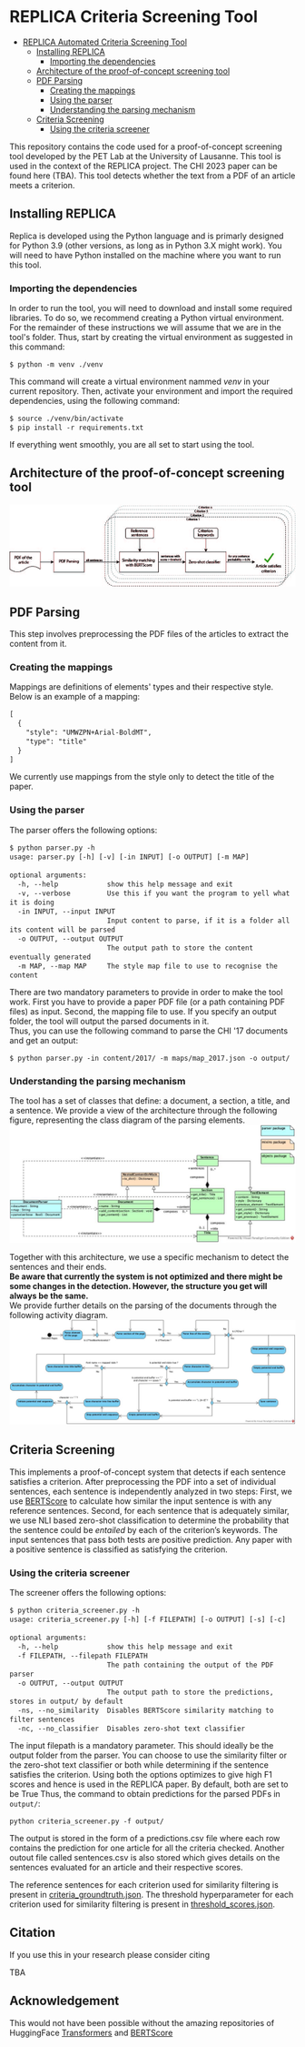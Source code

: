 # REPLICA Criteria Screening Tool

<!-- @import "[TOC]" {cmd="toc" depthFrom=1 depthTo=6 orderedList=false} -->

<!-- code_chunk_output -->

- [REPLICA Automated Criteria Screening Tool](#replica-automated-criteria-screening-tool)
  - [Installing REPLICA](#installing-replica)
    - [Importing the dependencies](#importing-the-dependencies)
  - [Architecture of the proof-of-concept screening tool](#architecture-of-the-proof-of-concept-screening-tool)
  - [PDF Parsing](#pdf-parsing)
    - [Creating the mappings](#creating-the-mappings)
    - [Using the parser](#using-the-parser)
    - [Understanding the parsing mechanism](#understanding-the-parsing-mechanism)
  - [Criteria Screening](#criteria-screening)
    - [Using the criteria screener](#using-the-criteria-screener)

<!-- /code_chunk_output -->


This repository contains the code used for a proof-of-concept screening tool developed
by the PET Lab at the University of Lausanne. This tool is used in the context
of the REPLICA project. The CHI 2023 paper can be found here (TBA). This tool detects whether the text from a PDF of an article
meets a criterion.

## Installing REPLICA
Replica is developed using the Python language and is primarly designed for Python 3.9
(other versions, as long as in Python 3.X might work). You will need to have Python
installed on the machine where you want to run this tool.

### Importing the dependencies
In order to run the tool, you will need to download and install some required libraries.
To do so, we recommend creating a Python virtual environment. For the remainder of these
instructions we will assume that we are in the tool's folder. Thus, start by creating
the virtual environment as suggested in this command:
```
$ python -m venv ./venv
```
This command will create a virtual environment nammed *venv* in your current repository.
Then, activate your environment and import the required dependencies, using the following
command:
```
$ source ./venv/bin/activate
$ pip install -r requirements.txt
```
If everything went smoothly, you are all set to start using the tool.

## Architecture of the proof-of-concept screening tool
![the architecture diagram](documentation/figures/automation.jpg)

## PDF Parsing
This step involves preprocessing the PDF files of the articles to extract the content from it.

### Creating the mappings
Mappings are definitions of elements' types and their respective style. 
Below is an example of a mapping:
```
[
  {
    "style": "UMWZPN+Arial-BoldMT",
    "type": "title"
  }
]
```
We currently use mappings from the style only to detect the title of the paper.

### Using the parser
The parser offers the following options:
```
$ python parser.py -h
usage: parser.py [-h] [-v] [-in INPUT] [-o OUTPUT] [-m MAP]

optional arguments:
  -h, --help            show this help message and exit
  -v, --verbose         Use this if you want the program to yell what it is doing
  -in INPUT, --input INPUT
                        Input content to parse, if it is a folder all its content will be parsed
  -o OUTPUT, --output OUTPUT
                        The output path to store the content eventually generated
  -m MAP, --map MAP     The style map file to use to recognise the content
```
There are two mandatory parameters to provide in order to make the tool work. First you have
to provide a paper PDF file (or a path containing PDF files) as input. Second, the mapping file to use. If you 
specify an output folder, the tool will output the parsed documents in it.  
Thus, you can use the following command to parse the CHI '17 documents and get
an output:
```
$ python parser.py -in content/2017/ -m maps/map_2017.json -o output/
```

### Understanding the parsing mechanism
The tool has a set of classes that define: a document, a section, a title, and a sentence.
We provide a view of the architecture through the following figure,
representing the class diagram of the parsing elements.
![the class diagram](documentation/figures/parsing_class_diagram.jpg)

Together with this architecture, we use a specific mechanism to detect
the sentences and their ends.   
**Be aware that currently the system is not
optimized and there might be some changes in the detection. However, the
structure you get will always be the same.**   
We provide further details
on the parsing of the documents through the following activity diagram.
![the activity diagram](documentation/figures/parsing_document_activity_diagram.jpg)

## Criteria Screening
This implements a proof-of-concept system that detects if each sentence satisfies a criterion. 
After preprocessing the PDF into a set of individual sentences, each sentence is 
independently analyzed in two steps: 
First, we use [BERTScore](https://github.com/Tiiiger/bert_score) to calculate how similar the input sentence is with any reference sentences. 
Second, for each sentence that is adequately similar, 
we use NLI based zero-shot classification to determine the probability that the sentence could be *entailed* by each of the criterion’s keywords. 
The input sentences that pass both tests are positive prediction. 
Any paper with a positive sentence is classified as satisfying the criterion.

### Using the criteria screener
The screener offers the following options:
```
$ python criteria_screener.py -h
usage: criteria_screener.py [-h] [-f FILEPATH] [-o OUTPUT] [-s] [-c]

optional arguments:
  -h, --help            show this help message and exit
  -f FILEPATH, --filepath FILEPATH
                        The path containing the output of the PDF parser
  -o OUTPUT, --output OUTPUT
                        The output path to store the predictions, stores in output/ by default
  -ns, --no_similarity  Disables BERTScore similarity matching to filter sentences
  -nc, --no_classifier  Disables zero-shot text classifier
```

The input filepath is a mandatory parameter. 
This should ideally be the output folder from the parser. 
You can choose to use the similarity filter or the zero-shot text classifier or both while determining if the sentence satisfies the criterion. 
Using both the options optimizes to give high F1 scores and hence is used in the REPLICA paper. By default, both are set to be True
Thus, the command to obtain predictions for the parsed PDFs in ```output/```:


```
python criteria_screener.py -f output/
```

The output is stored in the form of a predictions.csv file where each row contains the prediction for one article for all the criteria checked.
Another outout file called sentences.csv is also stored which gives details on the sentences evaluated for an article and their respective scores.

The reference sentences for each criterion used for similarity filtering is present in [criteria_groundtruth.json](util_files/criteria_goundtruth.json).
The threshold hyperparameter for each criterion used for similarity filtering is present in [threshold_scores.json](util_files/threshold_scores.json).

## Citation
If you use this in your research please consider citing

TBA

## Acknowledgement
This would not have been possible without the amazing repositories of HuggingFace [Transformers](https://github.com/huggingface/transformers) and [BERTScore](https://github.com/Tiiiger/bert_score)
